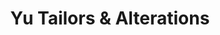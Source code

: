 ---
title: "Yu Tailors & Alterations"
url: /anchorage/yu-tailors-und-alterations/
shop: Schneiderei
---